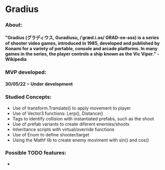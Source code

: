 # Gradius
### About: 
#### "Gradius (グラディウス, Guradiusu, /ˈɡræd.i.əs/ GRAD-ee-əss) is a series of shooter video games, introduced in 1985, developed and published by Konami for a variety of portable, console and arcade platforms. In many games in the series, the player controls a ship known as the Vic Viper." - Wikipedia

### MVP developed: 
#### 30/05/22 ~ Under development

### Studied Concepts: 

* Use of transform.Translate() to apply movement to player
* Use of Vector3 functions: Lerp(), Distance()
* Tags to identify collision with instantiated prefabs, such as the shoot
* Use of prefab variants to create diferent enemies/shoots
* Inheritance scripts with virtual/override functions 
* Use of Enum to define shooter/target
* Using the Mathf lib to create enemy moviment with sin() and cos()


### Possible TODO features:  

* 